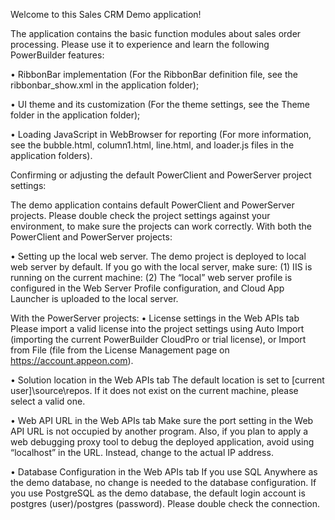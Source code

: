 ﻿Welcome to this Sales CRM Demo application!

The application contains the basic function modules about sales order processing. Please use it to experience and learn the following PowerBuilder features:

•	RibbonBar implementation (For the RibbonBar definition file, see the ribbonbar_show.xml in the application folder);

•	UI theme and its customization (For the theme settings, see the Theme folder in the application folder);

•	Loading JavaScript in WebBrowser for reporting (For more information, see the bubble.html, column1.html, line.html, and loader.js files in the application folders). 


Confirming or adjusting the default PowerClient and PowerServer project settings:

The demo application contains default PowerClient and PowerServer projects. Please double check the project settings against your environment, to make sure the projects can work correctly.
With both the PowerClient and PowerServer projects: 

•	Setting up the local web server. The demo project is deployed to local web server by default. If you go with the local server, make sure:
	(1)	IIS is running on the current machine:
	(2)	The “local” web server profile is configured in the Web Server Profile configuration, and Cloud App Launcher is uploaded to the local server. 

With the PowerServer projects: 
•	License settings in the Web APIs tab
	Please import a valid license into the project settings using Auto Import (importing the current PowerBuilder CloudPro or trial license), or Import from File (file from the License Management page on https://account.appeon.com). 

•	Solution location in the Web APIs tab
	The default location is set to [current user]\source\repos. If it does not exist on the current machine, please select a valid one.

•	Web API URL in the Web APIs tab
	Make sure the port setting in the Web API URL is not occupied by another program. Also, if you plan to apply a web debugging proxy tool to debug the deployed application, avoid using “localhost” in the URL. Instead, change to the actual IP address. 

•	Database Configuration in the Web APIs tab
	If you use SQL Anywhere as the demo database, no change is needed to the database configuration. 
	If you use PostgreSQL as the demo database, the default login account is postgres (user)/postgres (password). Please double check the connection. 

